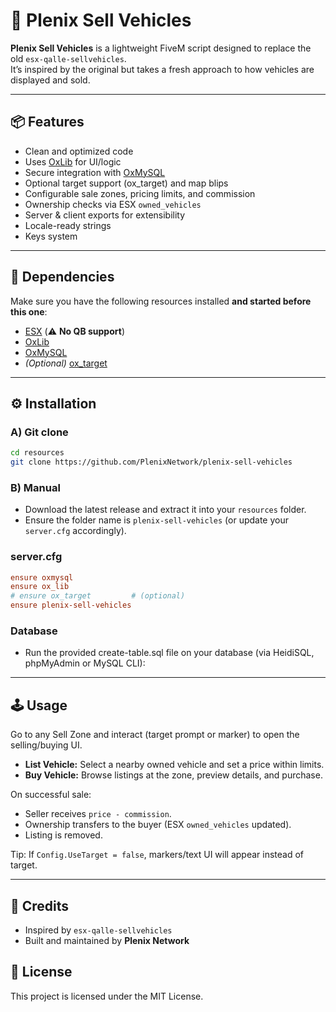 # 🚗 Plenix Sell Vehicles

**Plenix Sell Vehicles** is a lightweight FiveM script designed to replace the old `esx-qalle-sellvehicles`.  
It’s inspired by the original but takes a fresh approach to how vehicles are displayed and sold.

---

## 📦 Features
- Clean and optimized code
- Uses [OxLib](https://github.com/overextended/ox_lib) for UI/logic
- Secure integration with [OxMySQL](https://github.com/overextended/oxmysql)
- Optional target support (ox_target) and map blips
- Configurable sale zones, pricing limits, and commission
- Ownership checks via ESX `owned_vehicles`
- Server & client exports for extensibility
- Locale-ready strings
- Keys system

---

## 🔗 Dependencies
Make sure you have the following resources installed **and started before this one**:
- [ESX](https://github.com/esx-framework/esx-legacy) (⚠️ **No QB support**)
- [OxLib](https://github.com/overextended/ox_lib)
- [OxMySQL](https://github.com/overextended/oxmysql)
- *(Optional)* [ox_target](https://github.com/overextended/ox_target)

---

## ⚙️ Installation

### A) Git clone
```bash
cd resources
git clone https://github.com/PlenixNetwork/plenix-sell-vehicles
```
### B) Manual

- Download the latest release and extract it into your `resources` folder.  
- Ensure the folder name is `plenix-sell-vehicles` (or update your `server.cfg` accordingly).

### server.cfg
```cfg
ensure oxmysql
ensure ox_lib
# ensure ox_target         # (optional)
ensure plenix-sell-vehicles
```

### Database
- Run the provided create-table.sql file on your database (via HeidiSQL, phpMyAdmin or MySQL CLI):

---

## 🕹️ Usage

Go to any Sell Zone and interact (target prompt or marker) to open the selling/buying UI.

- **List Vehicle:** Select a nearby owned vehicle and set a price within limits.  
- **Buy Vehicle:** Browse listings at the zone, preview details, and purchase.

On successful sale:
- Seller receives `price - commission`.  
- Ownership transfers to the buyer (ESX `owned_vehicles` updated).  
- Listing is removed.

Tip: If `Config.UseTarget = false`, markers/text UI will appear instead of target.

---

## 🤝 Credits

- Inspired by `esx-qalle-sellvehicles`  
- Built and maintained by **Plenix Network**

## 📄 License
This project is licensed under the MIT License.
